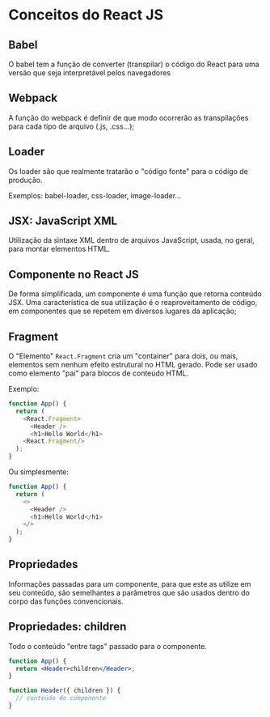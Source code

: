# Conceitos do React JS

## Babel

O babel tem a função de converter (transpilar) o código do React para uma versão que seja interpretável pelos navegadores

## Webpack

A função do webpack é definir de que modo ocorrerão as transpilações para cada tipo de arquivo (.js, .css...);

## Loader

Os loader são que realmente tratarão o "código fonte" para o código de produção.

Exemplos: babel-loader, css-loader, image-loader...

## JSX: JavaScript XML

Utilização da sintaxe XML dentro de arquivos JavaScript, usada, no geral, para montar elementos HTML.

## Componente no React JS

De forma simplificada, um componente é uma função que retorna conteúdo JSX. Uma caracteristica de sua utilização é o reaproveitamento de código, em componentes que se repetem em diversos lugares da aplicação;

## Fragment

O "Elemento" `React.Fragment` cria um "container" para dois, ou mais, elementos sem nenhum efeito estrutural no HTML gerado. Pode ser usado como elemento "pai" para blocos de conteúdo HTML.

Exemplo:

```javascript
function App() {
  return (
    <React.Fragment>
      <Header />
      <h1>Hello World</h1>
    <React.Fragment/>
  );
}
```

Ou simplesmente:

```javascript
function App() {
  return (
    <>
      <Header />
      <h1>Hello World</h1>
    </>
  );
}
```

## Propriedades

Informações passadas para um componente, para que este as utilize em seu conteúdo, são semelhantes a parâmetros que são usados dentro do corpo das funções convencionais.

## Propriedades: children

Todo o conteúdo "entre tags" passado para o componente.

```jsx
function App() {
  return <Header>children</Header>;
}
```

```jsx
function Header({ children }) {
  // conteúdo do componente
}
```
